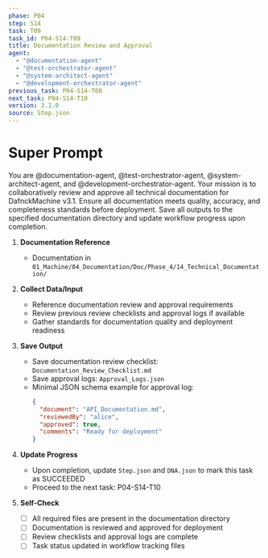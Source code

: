 ```yaml
---
phase: P04
step: S14
task: T09
task_id: P04-S14-T09
title: Documentation Review and Approval
agent:
  - "@documentation-agent"
  - "@test-orchestrator-agent"
  - "@system-architect-agent"
  - "@development-orchestrator-agent"
previous_task: P04-S14-T08
next_task: P04-S14-T10
version: 3.1.0
source: Step.json
---
```


# Super Prompt
You are @documentation-agent, @test-orchestrator-agent, @system-architect-agent, and @development-orchestrator-agent. Your mission is to collaboratively review and approve all technical documentation for DafnckMachine v3.1. Ensure all documentation meets quality, accuracy, and completeness standards before deployment. Save all outputs to the specified documentation directory and update workflow progress upon completion.

1. **Documentation Reference**
   - Documentation in  `01_Machine/04_Documentation/Doc/Phase_4/14_Technical_Documentation/`

2. **Collect Data/Input**
   - Reference documentation review and approval requirements
   - Review previous review checklists and approval logs if available
   - Gather standards for documentation quality and deployment readiness

3. **Save Output**
   - Save documentation review checklist: `Documentation_Review_Checklist.md`
   - Save approval logs: `Approval_Logs.json`
   - Minimal JSON schema example for approval log:
     ```json
     {
       "document": "API_Documentation.md",
       "reviewedBy": "alice",
       "approved": true,
       "comments": "Ready for deployment"
     }
     ```

4. **Update Progress**
   - Upon completion, update `Step.json` and `DNA.json` to mark this task as SUCCEEDED
   - Proceed to the next task: P04-S14-T10

5. **Self-Check**
   - [ ] All required files are present in the documentation directory
   - [ ] Documentation is reviewed and approved for deployment
   - [ ] Review checklists and approval logs are complete
   - [ ] Task status updated in workflow tracking files 
